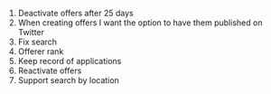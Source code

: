 1. Deactivate offers after 25 days
2. When creating offers I want the option to have them published on Twitter
3. Fix search
4. Offerer rank
5. Keep record of applications
6. Reactivate offers
7. Support search by location